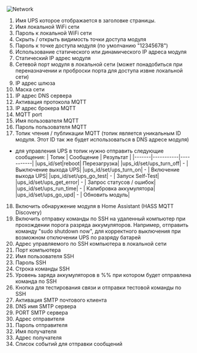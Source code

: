 ![Network](https://user-images.githubusercontent.com/36089626/235139504-e50451c5-2733-4568-b86f-20367b3215a6.png)

1. Имя UPS которое отображается в заголовке страницы.
2. Имя локальной WiFi сети
3. Пароль к локальной WiFi сети
4. Скрыть / открыть видимость точки доступа модуля
5. Пароль к точке доступа модуля (по умолчанию "12345678")
6. Использование статического или динамического IP адреса модуля
7. Статический IP адрес модуля
8. Сетевой порт модуля в локальной сети (может понадобиться при переназначении и проброски порта для доступа извне локальной сети)
9. IP адрес шлюза
10. Маска сети
11. IP адрес DNS сервера
12. Активация протокола MQTT
13. IP адрес брокера MQTT
14. MQTT port
15. Имя пользователя MQTT
16. Пароль пользователя MQTT
17. Топик чтения / публикации MQTT (топик является уникальным ID модуля. Этот ID так же будет использоваться в DNS адресе модуля)
  - для управления UPS в топик нужно отправить следующие сообщения:
    | Топик | Сообщение | Результат |
    |-------|-----------|-----------|
    |ups_id/set|reboot| Перезагрузка|
    |ups_id/set/ups_turn_off| - | Выключение выхода UPS|
    |ups_id/set/ups_turn_on| - | Включение выхода UPS|
    |ups_id/set/ups_go_test| - | Запуск Self-Test|
    |ups_id/set/ups_get_error| - | Запрос статусов / ошибок|
    |ups_id/set/ups_run_time| - | Калибровка аккумулятора|
    |ups_id/set/ups_go_upd| - | Обновить модуль|
18. Включить обнаружение модуля в Home Assistant (HASS MQTT Discovery)
19. Включить отправку команды по SSH на удаленный компьютер при прохождении порога разряда аккумуляторов. Например, отправить команду "sudo shutdown now", для корректного выключения при возможном отключении UPS по разряду батарей
20. Адрес управляемого по SSH компьютера в локальной сети
21. Порт компьютера
22. Имя пользователя SSH
23. Пароль SSH
24. Строка команды SSH
25. Уровень заряда аккумуляторов в %% при котором будет отправлена команда по SSH
26. Кнопка для тестирования связи и отправки тестовой команды по SSH
27. Активация SMTP почтового клиента
28. DNS имя SMTP сервера
29. PORT SMTP сервера
30. Адрес отправителя
31. Пароль отправителя
32. Имя получателя
33. Адрес получателя
34. Список событий для отправки сообщений
    
